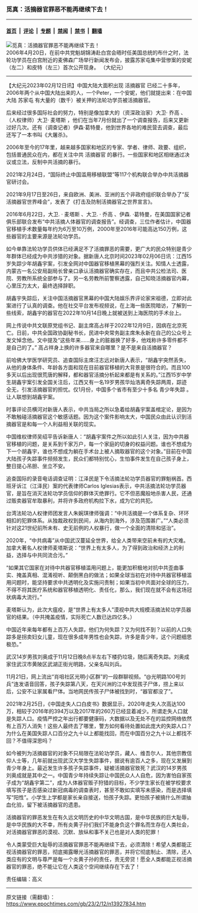 ### 觅真：活摘器官罪恶不能再继续下去！

---

#### [首页](../../../..?n13927834) &nbsp;|&nbsp; [评论](../../../../../epoch-comment?n13927834) &nbsp;|&nbsp; [专题](../../../../../epoch-special?n13927834) &nbsp;|&nbsp; [禁闻](../../../../../epoch-news?n13927834) &nbsp;|&nbsp; [禁书](../../../../../books?n13927834) &nbsp;|&nbsp; [翻墙](https://github.com/gfw-breaker/nogfw/blob/master/README.md?n13927834)


<div><img alt="觅真：活摘器官罪恶不能再继续下去！" class="attachment-djy_600_400 size-djy_600_400 wp-post-image" src="https://i.epochtimes.com/assets/uploads/2016/06/1504201045122639-600x400-e1465996901614.jpg"/>
<div class="caption">
 2006年4月20日，在前中共党魁胡锦涛赴白宫会晤时任美国总统的布什之时，法轮功学员在白宫附近的麦佛森广场举行新闻发布会，披露苏家屯集中营惨案的安妮（左二）和皮特（左三）首次公开现身。 （大纪元）
</div></div><hr/><div class="post_content" id="artbody" itemprop="articleBody">
 <!-- article content begin -->
 <p>
  【大纪元2023年02月12日讯】中国大陆大面积出现
  <ok href="https://www.epochtimes.com/gb/tag/%E6%B4%BB%E6%91%98%E5%99%A8%E5%AE%98.html">
   活摘器官
  </ok>
  已经二十多年，2006年两个从中国大陆出来的人，一个Peter，一个安妮，他们就提出来：在中国大陆
  <ok href="https://www.epochtimes.com/gb/tag/%E8%8B%8F%E5%AE%B6%E5%B1%AF.html">
   苏家屯
  </ok>
  有大量的（数千）被关押的法轮功学员被活摘器官。
 </p>
 <p>
  后来经过很多国际社会的努力，特别是像加拿大的（资深政治家）大卫·
  <ok href="https://www.epochtimes.com/gb/tag/%E4%B9%94%E9%AB%98.html">
   乔高
  </ok>
  、（人权律师）大卫·
  <ok href="https://www.epochtimes.com/gb/tag/%E9%BA%A6%E5%A1%94%E6%96%AF.html">
   麦塔斯
  </ok>
  ，他们在当年7月份就出了一个调查报告，后来又更新过好几次。还有（调查记者）伊森·葛特曼，他到世界各地的难民营去调查，最后还写了一本书叫《大屠杀》。
 </p>
 <p>
  2006年至今的17年里，越来越多国家和地区的专家、学者、律师、政要、组织，包括普通民众在内，都在关注中共
  <ok href="https://www.epochtimes.com/gb/tag/%E6%B4%BB%E6%91%98%E5%99%A8%E5%AE%98.html">
   活摘器官
  </ok>
  的暴行。一些国家和地区相继通过决议或立法，反制中共活摘的暴行。
 </p>
 <p>
  2021年2月24日，“国际终止中国滥用移植联盟”等117个机构联合举办中共活摘器官研讨会。
 </p>
 <p>
  2021年9月17日至26日，来自欧洲、美洲、亚洲的五个非政府组织联合举办了“反活摘器官世界峰会”，发表了《打击及防制活摘器官之世界宣言》。
 </p>
 <p>
  2016年6月22日，大卫. ·
  <ok href="https://www.epochtimes.com/gb/tag/%E9%BA%A6%E5%A1%94%E6%96%AF.html">
   麦塔斯
  </ok>
  、大卫. ·
  <ok href="https://www.epochtimes.com/gb/tag/%E4%B9%94%E9%AB%98.html">
   乔高
  </ok>
  、伊森. ·葛特曼，在美国国家记者俱乐部联合发布“中共活摘人体器官的调查报告”。经调查，三位作者估计，中国器官移植手术数量每年约为6万至10万例，2000年至2016年可能高达150万例，这些器官的主要来源是法轮功学员。
 </p>
 <p>
  如今单靠法轮功学员供体已经满足不了活摘罪恶的需要，更广大的民众特别是青少年群体已经成为中共涉猎的对象。据新唐人北京时间2023年02月06日讯：江西15岁失踪少年胡鑫宇案，引发全网对中国器官移植黑幕的强烈关注。知情人士透露，内蒙古一名公安局副局长曾亲口承认活摘器官确实存在，而且中共公检法司、医院、劳教所系统全部参与了。另一名劳教所前警察透露，自己知晓活摘器官内幕，心里压力太大，最终选择辞职。
 </p>
 <p>
  胡鑫宇失踪后，关注中国活摘器官黑幕的中国大陆娱乐界评论家宋祖德，立即对此案进行了认真的调查。他在社交平台发布视频说，在上海一些医院暗访，了解到一些线索，胡鑫宇的器官在2022年10月14日晚上就被送到上海医院的手术台上。
 </p>
 <p>
  网上传说中共文联原党组书记、副主席高占祥于2022年12月9日，因病在北京死亡。日前，中共全国政协副秘书长，民进中央常务副主席朱永新在自己的公众号上发文悼念他。文中提及“这些年来……身上的脏器换了好多，他戏称许多零件都不是自己的了。” 高占祥身上换的许多器官来自哪里？是不是来自活摘器官？
 </p>
 <p>
  前哈佛大学医学研究员、追查国际主席汪志远对新唐人表示，“胡鑫宇突然丢失，从他的身体条件、年龄各方面和现在目前器官移植的大背景是很符合的。而且100多天以后出现很荒唐的解释，都和器官活摘分析起来都是有关系的。”江西15岁中学生胡鑫宇案引发全国关注后，江西又有一名19岁男孩华灿浩离奇失踪两周，踪迹全无，引发活摘器官的担忧。仅1月份，中国多个省市有至少十多名
  <ok href="https://www.epochtimes.com/gb/tag/%E9%9D%92%E5%B0%91%E5%B9%B4%E5%A4%B1%E8%B8%AA.html">
   青少年失踪
  </ok>
  。让人联想到胡鑫宇案。
 </p>
 <p>
  时事评论员横河对新唐人表示，中共当局之所以急着给胡鑫宇案盖棺定论，是因为不敢触碰活摘器官这个敏感话题。因为这个案件影响太大，中国民众由此认识到活摘器官是和每一个人利益相关联的现实。
 </p>
 <p>
  中国维权律师吴绍平告诉新唐人：“胡鑫宇案件之所以如此引人关注，因为中共器官移植的问题，是关系到千家万户，每一个家庭的切身的权益问题。谁也不想成为下一个胡鑫宇，谁也不想成为躺在手术台上被人摘取器官的这个对象。”目前在中国大陆孩子失踪事件频频发生，民众们都特别忧心，生怕事件发生在自己孩子身上，整日提心吊胆、坐立不安。
 </p>
 <p>
  追查国际的录音电话调查证明：江泽民是下令活摘法轮功学员器官的罪魁祸首。西班牙诉江（江泽民）案的代表律师Carlos Iglesias表示，中共活摘法轮功学员器官，是旨在消灭法轮功学员信仰的群体灭绝罪行。它不但恶魔般地杀害人民，还通过贩卖器官牟取暴利，并将许多政府机构拉下水，成为它的共犯。
 </p>
 <p>
  台湾法轮功人权律师团发言人朱婉琪律师强调：“中共活摘是一个体系复杂、环环相扣的犯罪体系。从独裁政权到民间，从海内到海外，涉及范围甚广。”“人类必须针对这21世纪前所未有、史无前例的人权暴行，做一个全面的清除和惩治”。
 </p>
 <p>
  2020年，“中共病毒”从中国武汉蔓延全世界，给全人类带来空前未有的大灾难。加拿大著名人权律师麦塔斯说：“世界上有太多人，为了得到政治和经济上的利益，选择与中共同流合污。”
 </p>
 <p>
  “如果其它国家在对待中共器官移植滥用问题上，能更加积极地对抗中共歪曲事实、掩盖真相、混淆视听、颠倒黑白的做法；如果全球当初在对待中共器官移植滥用问题时，能坚持要求中共透明化及实施问责制；如果当初中共面对全球的压力，不得不将其医疗系统和器官移植透明化、责任化，那么，我们现在就不会有这场冠状病毒大流行。”
 </p>
 <p>
  麦塔斯认为，此次大瘟疫，是“世界上有太多人”漠视中共大规模活摘法轮功学员器官的结果。（中共掩盖疫情，实际死亡人数已达四亿多。）
 </p>
 <p>
  中国近年来每年都有上百万人失踪，他们为何失踪？又为何找不到？以前的人口失踪多是拐卖妇女儿童，现在很多成年男性也会失踪，许多是青少年，这个问题细思极恐。”
 </p>
 <p>
  武汉14岁男孩刘奥成于11月12日晚8点半左右下楼扔垃圾，随后离奇失踪。刘奥成家住武汉市黄陂区武湖正街光明路，父亲名叫刘兵。
 </p>
 <p>
  11月21日，网上流出“肖咀社区光明小区群”的一段群聊视频。“@光明路100号刘兵”连发语音回答，孩子失踪第八天，在天兴洲的江中发现孩子尸体，捞上来以后，公安不让家属看尸体。当地网民传孩子尸体被找到时，“器官都没了”。
 </p>
 <p>
  2021年2月25日，《中国走失人口白皮书》数据显示，2020年走失人次高达100万，相较于2016年的394万以及2017年的260万已经显着减少。所谓走失人口就是失踪人口。疫情严控之年出行都要健康码，大数据以及无处不在的监控网络依然有上百万人消失！这些人最终去了哪里，警方如何看待处置如此庞大的失踪人口？ 为什么在美国失踪人口百分之九十以上都能找回，而在中国百分之九十以上都找不回？不值得深思吗？
 </p>
 <p>
  如今被列为活摘器官的对象不只局限在法轮功学员，藏人、维吾尔人，其他宗教信仰人士等，几年前就出现武汉大学生失踪事件，据说有逾百人之多，现在又发展到青少年身上。最近发生许多孩子失踪事件，疑被活摘器官致死？武汉的14岁男孩刘奥成就是其中之一。中国青少年持续失踪让中国民众人人自危，因为害怕自家孩子成为“胡鑫宇第二”，成为人体器官贩子狩猎的目标，不少学生家长在被学校要求填写孩子是否感染过新冠病毒的调查表时，甚至不敢如实填写未感染，而是选择填写“阳性”。小学生上学都是家长亲自接送，怕孩子失踪。更怕孩子被搞什么所谓抽血化验，留下被活摘器官的遗患。
 </p>
 <p>
  活摘器官的罪恶发生在有久远文明历史的中华文明古国，是中华民族的巨大耻辱，是中华民族的大不幸，所有炎黄子孙们我们不能身负这个罪名而生存在人类社会，对活摘器官罪恶的漠视、沉默、放纵和事不关己也是对人类的犯罪！
 </p>
 <p>
  令人类蒙受巨大耻辱的活摘器官罪恶不能再继续下去，必须清除！希望人类都能正视活摘器官的罪恶，彻底揭露曝光活摘器官的罪恶，并将它彻底制止、清除，还人类应有的文明与尊严是每一个炎黄子孙的责任，责无旁贷！愿全人类都能正视活摘器官的罪恶，绝不能让它在人类这个空间继续存在下去了！
 </p>
 <p>
  责任编辑：高义
 </p>
 <!-- article content end -->
 <div id="below_article_ad">
 </div>
</div>


---

原文链接（需翻墙）：https://www.epochtimes.com/gb/23/2/12/n13927834.htm
